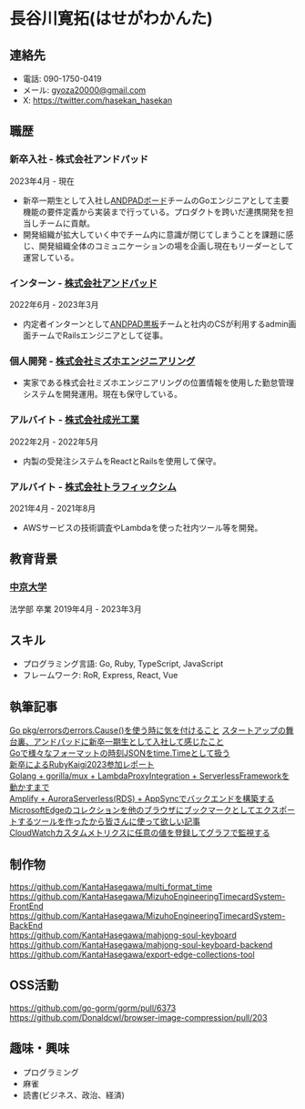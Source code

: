 # 長谷川寛拓(はせがわかんた)

## 連絡先
- 電話: 090-1750-0419
- メール: gyoza20000@gmail.com
- X: https://twitter.com/hasekan_hasekan

## 職歴

### 新卒入社 - 株式会社アンドパッド
2023年4月 - 現在
- 新卒一期生として入社し[ANDPADボード](https://andpad.jp/products/board)チームのGoエンジニアとして主要機能の要件定義から実装まで行っている。プロダクトを跨いだ連携開発を担当しチームに貢献。
- 開発組織が拡大していく中でチーム内に意識が閉じてしまうことを課題に感じ、開発組織全体のコミュニケーションの場を企画し現在もリーダーとして運営している。

### インターン - [株式会社アンドパッド](https://andpad.co.jp)
2022年6月 - 2023年3月
- 内定者インターンとして[ANDPAD黒板](https://andpad.jp/products/blackboard)チームと社内のCSが利用するadmin画面チームでRailsエンジニアとして従事。

### 個人開発 - [株式会社ミズホエンジニアリング](http://www.mizuho-engi.jp)
- 実家である株式会社ミズホエンジニアリングの位置情報を使用した勤怠管理システムを開発運用。現在も保守している。

### アルバイト - [株式会社成光工業](https://www.k-seiko.co.jp)
2022年2月 - 2022年5月
- 内製の受発注システムをReactとRailsを使用して保守。

### アルバイト - [株式会社トラフィックシム](https://www.trafficsim.co.jp)
2021年4月 - 2021年8月
- AWSサービスの技術調査やLambdaを使った社内ツール等を開発。

## 教育背景

### [中京大学](https://www.chukyo-u.ac.jp)
法学部 卒業
2019年4月 - 2023年3月

## スキル
- プログラミング言語: Go, Ruby, TypeScript, JavaScript
- フレームワーク: RoR, Express, React, Vue

## 執筆記事
[Go pkg/errorsのerrors.Cause()を使う時に気を付けること](https://qiita.com/KantaHasegawa/items/99dfb8ff317ebe72b8eb)
[スタートアップの舞台裏、アンドパッドに新卒一期生として入社して感じたこと](https://tech.andpad.co.jp/entry/2023/12/19/100000)  
[Goで様々なフォーマットの時刻JSONをtime.Timeとして扱う](https://qiita.com/KantaHasegawa/items/e3561b2446d5bb02286f)  
[新卒によるRubyKaigi2023参加レポート](https://tech.andpad.co.jp/entry/2023/05/19/100000)  
[Golang + gorilla/mux + LambdaProxyIntegration + ServerlessFrameworkを動かすまで](https://qiita.com/KantaHasegawa/items/23b8ed38e31761a3f0d9)  
[Amplify + AuroraServerless(RDS) + AppSyncでバックエンドを構築する](https://qiita.com/KantaHasegawa/items/ca8d2058ab8d12e75b81)  
[MicrosoftEdgeのコレクションを他のブラウザにブックマークとしてエクスポートするツールを作ったから皆さんに使って欲しい記事](https://qiita.com/KantaHasegawa/items/735ea513da58d718d819)  
[CloudWatchカスタムメトリクスに任意の値を登録してグラフで監視する](https://qiita.com/KantaHasegawa/items/3452543c7966bd56bd71)  

## 制作物
https://github.com/KantaHasegawa/multi_format_time  
https://github.com/KantaHasegawa/MizuhoEngineeringTimecardSystem-FrontEnd  
https://github.com/KantaHasegawa/MizuhoEngineeringTimecardSystem-BackEnd  
https://github.com/KantaHasegawa/mahjong-soul-keyboard  
https://github.com/KantaHasegawa/mahjong-soul-keyboard-backend  
https://github.com/KantaHasegawa/export-edge-collections-tool  

## OSS活動
https://github.com/go-gorm/gorm/pull/6373  
https://github.com/Donaldcwl/browser-image-compression/pull/203  

## 趣味・興味
- プログラミング
- 麻雀
- 読書(ビジネス、政治、経済)
